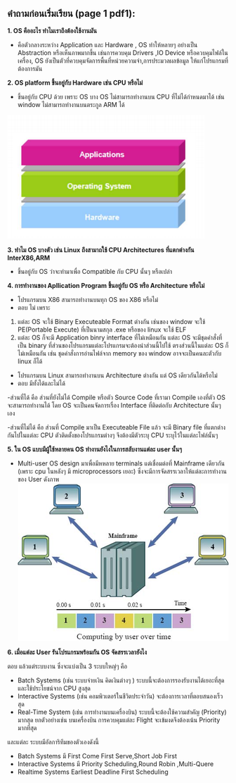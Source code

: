 ## คำถามก่อนเริ่มเรียน (page 1 pdf1):
**1. OS คืออะไร ทำไมเราถึงต้องใช้งานมัน**

- คือตัวกลางระหว่าง Application และ Hardware ,
OS ทำให้หลายๆ อย่างเป็น Abstraction หรือเห็นภาพมากขึ้น เช่นการควบคุม Drivers ,IO Device หรือควบคุมไฟล์ในเครื่อง,
OS ยังเป็นตัวที่ควบคุมจัดการพื้นที่หน่วยความจำ,การประมวลผลข้อมูล ให้แก่โปรแกรมที่ต้องการมัน 

**2. OS platform ขึ้นอยู่กับ Hardware เช่น CPU หรือไม่**
- ขึ้นอยู่กับ CPU ด้วย เพราะ OS บาง OS ไม่สามารถทำงานบน CPU ที่ไม่ได้กำหนดมาได้ เช่น window ไม่สามารถทำงานบนตระกูล ARM ได้

![p1](./p1.png)

**3. ทำไม OS บางตัว เช่น Linux ถึงสามาถใช้ CPU Architectures ที่แตกต่างกัน InterX86,ARM**
- ขึ้นอยู่กับ OS ว่าจะทำมาเพื่อ Compatible กับ CPU นั้นๆ หรือเปล่า 

**4. การทำงานของ Apllication Program ขึ้นอยู่กับ OS หรือ Architecture หรือไม่**

- โปรแกรมบน X86 สามารถทำงานบนทุก OS ของ X86 หรือไม่ 
- ตอบ ไม่ เพราะ 
1) แต่ละ OS จะใช้ Binary Executeable Format ต่างกัน เช่นของ window จะใช้ PE(Portable Execute) ที่เป็นนามสกุล .exe หรือของ linux จะใช้ ELF 
2) แต่ละ OS ก็จะมี Application binry interface ที่ไม่เหมือนกัน แต่ละ OS จะมีชุดคำสั่งที่เป็น binary ที่ส่วนของโปรแกรมแต่ละโปรแกรมจะต้องนำส่วนนี้ไปใช้ ตรงส่วนนี้ในแต่ละ OS ก็ไม่เหมือนกัน เช่น ชุดคำสั่งการอ่านไฟล์จาก memory ของ window อาจจะเป็นคนละตัวกับ linux ก็ได้ 

- โปรแกรมบน Linux สามารถทำงานบน Architecture  ต่างกัน แต่ OS เดียวกันได้หรือไม่
- ตอบ มีทั้งได้และไม่ได้ 

-ส่วนที่ได้ คือ ส่วนที่ยังไม่ได้ Compile หรือตัว Source Code ที่เรามา Compile เองที่ตัว OS จะสามารถทำงานได้ โดย OS จะเป็นคนจัดการเรื่อง Interface ที่ติดต่อกับ Architecture นั้นๆ เอง

-ส่วนที่ไม่ได้ คือ ส่วนที่ Compile มาเป็น Executeable File แล้ว จะมี Binary file ที่แตกต่างกันไปในแต่ละ CPU ตัวติดตั้งของโปรแกรมต่างๆ จึงต้องมีตัวระบุ CPU ระบุไว้ในแต่ละไฟล์นั้นๆ 


**5. ใน OS แบบมีผู้ใช้หลายคน OS ทำงานยังไงในการสลับงานแต่ละ user นั้นๆ**

- Multi-user OS design มาเพื่อมีหหลาย terminals แต่เชื่อมต่อที่ Mainframe เดียวกัน (เพราะ cpu ในหลังๆ มี microprocessors เยอะ) ซึ่งจะมีการจัดสรรเวลาให้แต่ละการทำงานของ User ดังภาพ
![p2](./p2.jfif)

**6. เมื่อแต่ละ User รันโปรแกรมพร้อมกัน OS จัดสรรเวลายังไง**

ตอบ แล้วแต่ระบบงาน ซึ่งจะแบ่งเป็น 3 ระบบใหญ่ๆ คือ
- Batch Systems (เช่น ระบบจ่ายเงิน คิดเงินต่างๆ ) ระบบนี้จะต้องการรองรับงานได้เยอะที่สุด และใช้ประโยชน์จาก CPU สูงสุด
- Interactive Systems (เช่น คอมพิวเตอร์ในชีวิตประจำวัน) จะต้องการเวลาที่ตอบสนองเร็วสุด
- Real-Time System (เช่น การทำงานบนเครื่องบิน) ระบบนี้จะต้องใช้ความสำคัญ (Priority) มากสุด ยกตัวอย่างเช่น บนเครื่องบิน การควบคุมแต่ละ Flight จะเข้มงดจึงต้องเน้น Priority มากที่สุด

และแต่ละ ระบบมีอัลการิทึมของตัวเองดังนี้
- Batch Systems มี First Come First Serve,Short Job First
- Interactive Systems มี Priority Scheduling,Round Robin ,Multi-Quere
- Realtime Systems Earliest Deadline First Scheduling

